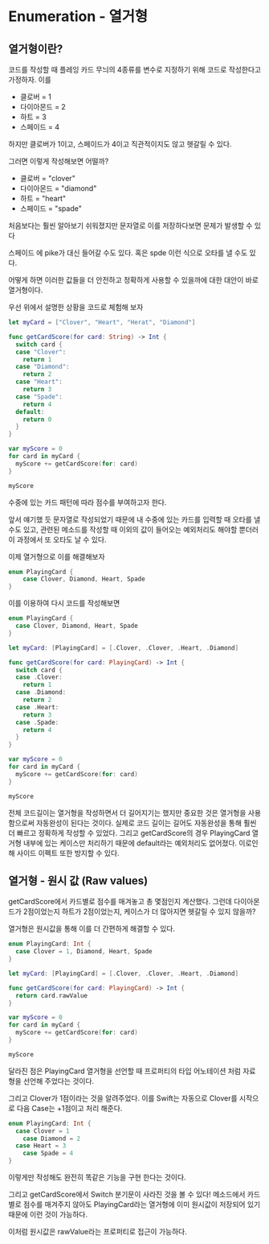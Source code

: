 # Enumeration - 열거형

## 열거형이란?

코드를 작성할 때 플레잉 카드 무늬의 4종류를 변수로 지정하기 위해 코드로 작성한다고 가정하자. 이를

- 클로버 = 1
- 다이아몬드 = 2
- 하트 = 3
- 스페이드 = 4

하지만 클로버가 1이고, 스페이드가 4이고 직관적이지도 않고 헷갈릴 수 있다.

그러면 이렇게 작성해보면 어떨까?

- 클로버 = "clover"
- 다이아몬드 = "diamond"
- 하트 = "heart"
- 스페이드 = "spade"

처음보다는 훨씬 알아보기 쉬워졌지만 문자열로 이를 저장하다보면 문제가 발생할 수 있다

스페이드 에 pike가 대신 들어갈 수도 있다. 혹은 spde 이런 식으로 오타를 낼 수도 있다.

어떻게 하면 이러한 값들을 더 안전하고 정확하게 사용할 수 있을까에 대한 대안이 바로 열거형이다.

우선 위에서 설명한 상황을 코드로 체험해 보자

```swift
let myCard = ["Clover", "Heart", "Herat", "Diamond"]

func getCardScore(for card: String) -> Int {
  switch card {
  case "Clover":
    return 1
  case "Diamond":
    return 2
  case "Heart":
    return 3
  case "Spade":
    return 4
  default:
    return 0
  }
}

var myScore = 0
for card in myCard {
  myScore += getCardScore(for: card)
}

myScore
```

수중에 있는 카드 패턴에 따라 점수를 부여하고자 한다.

앞서 얘기했 듯 문자열로 작성되었기 때문에 내 수중에 있는 카드를 입력할 때 오타를 낼 수도 있고, 관련된 메소드를 작성할 때 이외의 값이 들어오는 예외처리도 해야할 뿐더러 이 과정에서 또 오타도 날 수 있다.

이제 열거형으로 이를 해결해보자

```swift
enum PlayingCard {
	case Clover, Diamond, Heart, Spade
}
```

이를 이용하여 다시 코드를 작성해보면

```swift
enum PlayingCard {
  case Clover, Diamond, Heart, Spade
}

let myCard: [PlayingCard] = [.Clover, .Clover, .Heart, .Diamond]

func getCardScore(for card: PlayingCard) -> Int {
  switch card {
  case .Clover:
    return 1
  case .Diamond:
    return 2
  case .Heart:
    return 3
  case .Spade:
    return 4
  }
}

var myScore = 0
for card in myCard {
  myScore += getCardScore(for: card)
}

myScore
```

 

전체 코드길이는 열거형을 작성하면서 더 길어지기는 했지만 중요한 것은 열거형을 사용함으로써 자동완성이 된다는 것이다. 실제로 코드 길이는 길어도 자동완성을 통해 훨씬 더 빠르고 정확하게 작성할 수 있었다. 그리고 getCardScore의 경우 PlayingCard 열거형 내부에 있는 케이스만 처리하기 때문에 default라는 예외처리도 없어졌다. 이로인해 사이드 이펙트 또한 방지할 수 있다.

## 열거형 - 원시 값 (Raw values)

getCardScore에서 카드별로 점수를 매겨놓고 총 몇점인지 계산했다. 그런데 다이아몬드가 2점이었는지 하트가 2점이었는지, 케이스가 더 많아지면 헷갈릴 수 있지 않을까? 

열거형은 원시값을 통해 이를 더 간편하게 해결할 수 있다.

```swift
enum PlayingCard: Int {
  case Clover = 1, Diamond, Heart, Spade
}

let myCard: [PlayingCard] = [.Clover, .Clover, .Heart, .Diamond]

func getCardScore(for card: PlayingCard) -> Int {
  return card.rawValue
}

var myScore = 0
for card in myCard {
  myScore += getCardScore(for: card)
}

myScore
```

달라진 점은 PlayingCard 열거형을 선언할 때 프로퍼티의 타입 어노테이션 처럼 자료형을 선언해 주었다는 것이다.

그리고 Clover가 1점이라는 것을 알려주었다. 이를 Swift는 자동으로 Clover를 시작으로 다음 Case는 +1점이고 처리 해준다.

```swift
enum PlayingCard: Int {
  case Clover = 1
	case Diamond = 2
  case Heart = 3
	case Spade = 4
}
```

이렇게만 작성해도 완전히 똑같은 기능을 구현 한다는 것이다.

그리고 getCardScore에서 Switch 분기문이 사라진 것을 볼 수 있다! 메소드에서 카드별로 점수를 매겨주지 않아도 PlayingCard라는 열거형에 이미 원시값이 저장되어 있기 때문에 이런 것이 가능하다.

이처럼 원시값은 rawValue라는 프로퍼티로 접근이 가능하다.
